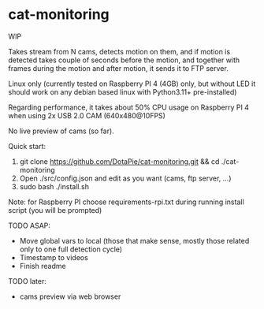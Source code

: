 # cat-monitoring

WIP

Takes stream from N cams, detects motion on them, and if motion is detected takes couple of seconds before the motion, and together with frames during the motion and after motion, it sends it to FTP server.

Linux only (currently tested on Raspberry PI 4 (4GB) only, but without LED it should work on any debian based linux with Python3.11+ pre-installed)

Regarding performance, it takes about 50% CPU usage on Raspberry PI 4 when using 2x USB 2.0 CAM (640x480@10FPS)

No live preview of cams (so far).

Quick start:
1) git clone https://github.com/DotaPie/cat-monitoring.git && cd ./cat-monitoring
2) Open ./src/config.json and edit as you want (cams, ftp server, ...)
3) sudo bash ./install.sh

Note: for Raspberry PI choose requirements-rpi.txt during running install script (you will be prompted)

TODO ASAP:
- Move global vars to local (those that make sense, mostly those related only to one full detection cycle)
- Timestamp to videos
- Finish readme

TODO later:
- cams preview via web browser